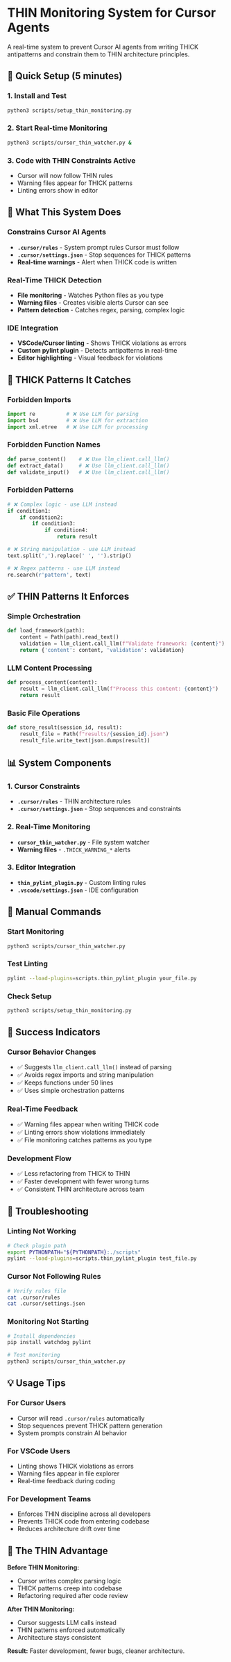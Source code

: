 # THIN Monitoring System for Cursor Agents

A real-time system to prevent Cursor AI agents from writing THICK antipatterns and constrain them to THIN architecture principles.

## 🚀 Quick Setup (5 minutes)

### 1. Install and Test
```bash
python3 scripts/setup_thin_monitoring.py
```

### 2. Start Real-time Monitoring
```bash
python3 scripts/cursor_thin_watcher.py &
```

### 3. Code with THIN Constraints Active
- Cursor will now follow THIN rules
- Warning files appear for THICK patterns
- Linting errors show in editor

## 🎯 What This System Does

### **Constrains Cursor AI Agents**
- **`.cursor/rules`** - System prompt rules Cursor must follow
- **`.cursor/settings.json`** - Stop sequences for THICK patterns
- **Real-time warnings** - Alert when THICK code is written

### **Real-Time THICK Detection**
- **File monitoring** - Watches Python files as you type
- **Warning files** - Creates visible alerts Cursor can see
- **Pattern detection** - Catches regex, parsing, complex logic

### **IDE Integration**
- **VSCode/Cursor linting** - Shows THICK violations as errors
- **Custom pylint plugin** - Detects antipatterns in real-time
- **Editor highlighting** - Visual feedback for violations

## 🚨 THICK Patterns It Catches

### **Forbidden Imports**
```python
import re          # ❌ Use LLM for parsing
import bs4         # ❌ Use LLM for extraction
import xml.etree   # ❌ Use LLM for processing
```

### **Forbidden Function Names**
```python
def parse_content()    # ❌ Use llm_client.call_llm()
def extract_data()     # ❌ Use llm_client.call_llm()
def validate_input()   # ❌ Use llm_client.call_llm()
```

### **Forbidden Patterns**
```python
# ❌ Complex logic - use LLM instead
if condition1:
    if condition2:
        if condition3:
            if condition4:
                return result

# ❌ String manipulation - use LLM instead
text.split(',').replace(' ', '').strip()

# ❌ Regex patterns - use LLM instead
re.search(r'pattern', text)
```

## ✅ THIN Patterns It Enforces

### **Simple Orchestration**
```python
def load_framework(path):
    content = Path(path).read_text()
    validation = llm_client.call_llm(f"Validate framework: {content}")
    return {'content': content, 'validation': validation}
```

### **LLM Content Processing**
```python
def process_content(content):
    result = llm_client.call_llm(f"Process this content: {content}")
    return result
```

### **Basic File Operations**
```python
def store_result(session_id, result):
    result_file = Path(f"results/{session_id}.json")
    result_file.write_text(json.dumps(result))
```

## 📊 System Components

### **1. Cursor Constraints**
- **`.cursor/rules`** - THIN architecture rules
- **`.cursor/settings.json`** - Stop sequences and constraints

### **2. Real-Time Monitoring**
- **`cursor_thin_watcher.py`** - File system watcher
- **Warning files** - `.THICK_WARNING_*` alerts

### **3. Editor Integration**
- **`thin_pylint_plugin.py`** - Custom linting rules
- **`.vscode/settings.json`** - IDE configuration

## 🔧 Manual Commands

### **Start Monitoring**
```bash
python3 scripts/cursor_thin_watcher.py
```

### **Test Linting**
```bash
pylint --load-plugins=scripts.thin_pylint_plugin your_file.py
```

### **Check Setup**
```bash
python3 scripts/setup_thin_monitoring.py
```

## 🎯 Success Indicators

### **Cursor Behavior Changes**
- ✅ Suggests `llm_client.call_llm()` instead of parsing
- ✅ Avoids regex imports and string manipulation
- ✅ Keeps functions under 50 lines
- ✅ Uses simple orchestration patterns

### **Real-Time Feedback**
- ✅ Warning files appear when writing THICK code
- ✅ Linting errors show violations immediately
- ✅ File monitoring catches patterns as you type

### **Development Flow**
- ✅ Less refactoring from THICK to THIN
- ✅ Faster development with fewer wrong turns
- ✅ Consistent THIN architecture across team

## 🚨 Troubleshooting

### **Linting Not Working**
```bash
# Check plugin path
export PYTHONPATH="${PYTHONPATH}:./scripts"
pylint --load-plugins=scripts.thin_pylint_plugin test_file.py
```

### **Cursor Not Following Rules**
```bash
# Verify rules file
cat .cursor/rules
cat .cursor/settings.json
```

### **Monitoring Not Starting**
```bash
# Install dependencies
pip install watchdog pylint

# Test monitoring
python3 scripts/cursor_thin_watcher.py
```

## 💡 Usage Tips

### **For Cursor Users**
- Cursor will read `.cursor/rules` automatically
- Stop sequences prevent THICK pattern generation
- System prompts constrain AI behavior

### **For VSCode Users**
- Linting shows THICK violations as errors
- Warning files appear in file explorer
- Real-time feedback during coding

### **For Development Teams**
- Enforces THIN discipline across all developers
- Prevents THICK code from entering codebase
- Reduces architecture drift over time

## 🎉 The THIN Advantage

**Before THIN Monitoring:**
- Cursor writes complex parsing logic
- THICK patterns creep into codebase
- Refactoring required after code review

**After THIN Monitoring:**
- Cursor suggests LLM calls instead
- THIN patterns enforced automatically
- Architecture stays consistent

**Result:** Faster development, fewer bugs, cleaner architecture. 